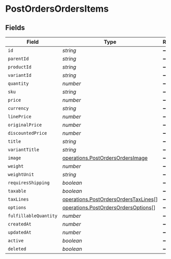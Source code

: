 # PostOrdersOrdersItems


## Fields

| Field                                                                                        | Type                                                                                         | Required                                                                                     | Description                                                                                  |
| -------------------------------------------------------------------------------------------- | -------------------------------------------------------------------------------------------- | -------------------------------------------------------------------------------------------- | -------------------------------------------------------------------------------------------- |
| `id`                                                                                         | *string*                                                                                     | :heavy_minus_sign:                                                                           | N/A                                                                                          |
| `parentId`                                                                                   | *string*                                                                                     | :heavy_minus_sign:                                                                           | N/A                                                                                          |
| `productId`                                                                                  | *string*                                                                                     | :heavy_minus_sign:                                                                           | N/A                                                                                          |
| `variantId`                                                                                  | *string*                                                                                     | :heavy_minus_sign:                                                                           | N/A                                                                                          |
| `quantity`                                                                                   | *number*                                                                                     | :heavy_minus_sign:                                                                           | N/A                                                                                          |
| `sku`                                                                                        | *string*                                                                                     | :heavy_minus_sign:                                                                           | N/A                                                                                          |
| `price`                                                                                      | *number*                                                                                     | :heavy_minus_sign:                                                                           | N/A                                                                                          |
| `currency`                                                                                   | *string*                                                                                     | :heavy_minus_sign:                                                                           | N/A                                                                                          |
| `linePrice`                                                                                  | *number*                                                                                     | :heavy_minus_sign:                                                                           | N/A                                                                                          |
| `originalPrice`                                                                              | *number*                                                                                     | :heavy_minus_sign:                                                                           | N/A                                                                                          |
| `discountedPrice`                                                                            | *number*                                                                                     | :heavy_minus_sign:                                                                           | N/A                                                                                          |
| `title`                                                                                      | *string*                                                                                     | :heavy_minus_sign:                                                                           | N/A                                                                                          |
| `variantTitle`                                                                               | *string*                                                                                     | :heavy_minus_sign:                                                                           | N/A                                                                                          |
| `image`                                                                                      | [operations.PostOrdersOrdersImage](../../models/operations/postordersordersimage.md)         | :heavy_minus_sign:                                                                           | N/A                                                                                          |
| `weight`                                                                                     | *number*                                                                                     | :heavy_minus_sign:                                                                           | N/A                                                                                          |
| `weightUnit`                                                                                 | *string*                                                                                     | :heavy_minus_sign:                                                                           | N/A                                                                                          |
| `requiresShipping`                                                                           | *boolean*                                                                                    | :heavy_minus_sign:                                                                           | N/A                                                                                          |
| `taxable`                                                                                    | *boolean*                                                                                    | :heavy_minus_sign:                                                                           | N/A                                                                                          |
| `taxLines`                                                                                   | [operations.PostOrdersOrdersTaxLines](../../models/operations/postordersorderstaxlines.md)[] | :heavy_minus_sign:                                                                           | N/A                                                                                          |
| `options`                                                                                    | [operations.PostOrdersOrdersOptions](../../models/operations/postordersordersoptions.md)[]   | :heavy_minus_sign:                                                                           | N/A                                                                                          |
| `fulfillableQuantity`                                                                        | *number*                                                                                     | :heavy_minus_sign:                                                                           | N/A                                                                                          |
| `createdAt`                                                                                  | *number*                                                                                     | :heavy_minus_sign:                                                                           | N/A                                                                                          |
| `updatedAt`                                                                                  | *number*                                                                                     | :heavy_minus_sign:                                                                           | N/A                                                                                          |
| `active`                                                                                     | *boolean*                                                                                    | :heavy_minus_sign:                                                                           | N/A                                                                                          |
| `deleted`                                                                                    | *boolean*                                                                                    | :heavy_minus_sign:                                                                           | N/A                                                                                          |